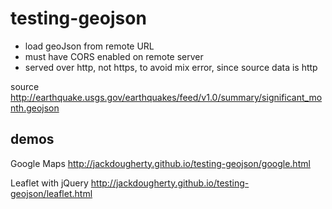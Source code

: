 # testing-geojson

- load geoJson from remote URL
- must have CORS enabled on remote server
- served over http, not https, to avoid mix error, since source data is http

source http://earthquake.usgs.gov/earthquakes/feed/v1.0/summary/significant_month.geojson

## demos

Google Maps 
http://jackdougherty.github.io/testing-geojson/google.html

Leaflet with jQuery 
http://jackdougherty.github.io/testing-geojson/leaflet.html
